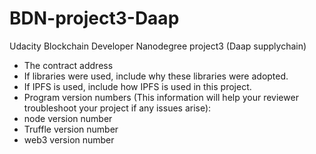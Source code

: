 # BDN-project3-Daap
Udacity Blockchain Developer Nanodegree project3 (Daap supplychain)

- The contract address
- If libraries were used, include why these libraries were adopted.
- If IPFS is used, include how IPFS is used in this project.
- Program version numbers (This information will help your reviewer troubleshoot your project if any issues arise):
- node version number
- Truffle version number
- web3 version number

